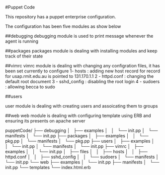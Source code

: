#Puppet Code

This repository has a puppet enterprise configuration.

The configuration has been five modules as show below 

##debugging
debugging module is used to print message whenever the agent is running 

##packages
packages module is dealing with installing modules and keep track of their state

##vimrc
vimrc module is dealing with changing any configration files, it has been set currently to configure 
1- hosts : adding new host record for  record for usap.rmit.edu.au is pointed to 131.170.1.1
2 - httpd.conf : changing the default root document
3 - sshd_config : disabling the root login
4 - sudoers : allowing becca to sudo 

##users

user module is dealing with creating users and assoicating them to groups

##web
web module is dealing with configuring template using ERB and ensuring its presents on apache server 

puppetCode/
├── debugging 
│   ├── examples
│   │   └── init.pp
│   └── manifests
│       └── init.pp
├── packages
│   ├── examples
│   │   └── pkg.pp
│   └── manifests
│       └── pkg.pp
├── users
│   ├── examples
│   │   └── init.pp
│   └── manifests
│       └── init.pp
├── vimrc
│   ├── examples
│   │   └── init.pp
│   ├── files
│   │   ├── hosts
│   │   ├── httpd.conf
│   │   ├── sshd_config
│   │   └── sudoers
│   └── manifests
│       └── init.pp
└── web
    ├── examples
    │   └── init.pp
    ├── manifests
    │   └── init.pp
    └── templates
        └── index.html.erb
